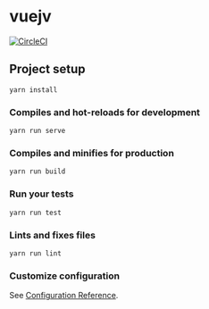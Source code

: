 # vuejv
[![CircleCI](https://circleci.com/gh/jprando/vuejv.svg?style=svg)](https://circleci.com/gh/jprando/vuejv)

## Project setup
```
yarn install
```

### Compiles and hot-reloads for development
```
yarn run serve
```

### Compiles and minifies for production
```
yarn run build
```

### Run your tests
```
yarn run test
```

### Lints and fixes files
```
yarn run lint
```

### Customize configuration
See [Configuration Reference](https://cli.vuejs.org/config/).
